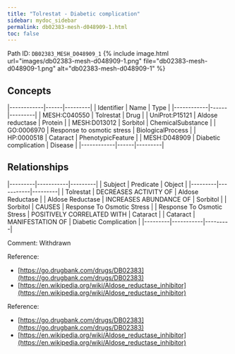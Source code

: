 ```yaml
---
title: "Tolrestat - Diabetic complication"
sidebar: mydoc_sidebar
permalink: db02383-mesh-d048909-1.html
toc: false 
---
```



Path ID: `DB02383_MESH_D048909_1`
{% include image.html url="images/db02383-mesh-d048909-1.png" file="db02383-mesh-d048909-1.png" alt="db02383-mesh-d048909-1" %}

## Concepts

|------------|------|---------|
| Identifier | Name | Type    |
|------------|------|---------|
| MESH:C040550 | Tolrestat | Drug |
| UniProt:P15121 | Aldose reductase | Protein |
| MESH:D013012 | Sorbitol | ChemicalSubstance |
| GO:0006970 | Response to osmotic stress | BiologicalProcess |
| HP:0000518 | Cataract | PhenotypicFeature |
| MESH:D048909 | Diabetic complication | Disease |
|------------|------|---------|

## Relationships

|---------|-----------|---------|
| Subject | Predicate | Object  |
|---------|-----------|---------|
| Tolrestat | DECREASES ACTIVITY OF | Aldose Reductase |
| Aldose Reductase | INCREASES ABUNDANCE OF | Sorbitol |
| Sorbitol | CAUSES | Response To Osmotic Stress |
| Response To Osmotic Stress | POSITIVELY CORRELATED WITH | Cataract |
| Cataract | MANIFESTATION OF | Diabetic Complication |
|---------|-----------|---------|

Comment: Withdrawn

Reference: 
  - [https://go.drugbank.com/drugs/DB02383](https://go.drugbank.com/drugs/DB02383)
  - [https://en.wikipedia.org/wiki/Aldose_reductase_inhibitor](https://en.wikipedia.org/wiki/Aldose_reductase_inhibitor)

Reference: 
  - [https://go.drugbank.com/drugs/DB02383](https://go.drugbank.com/drugs/DB02383)
  - [https://en.wikipedia.org/wiki/Aldose_reductase_inhibitor](https://en.wikipedia.org/wiki/Aldose_reductase_inhibitor)
